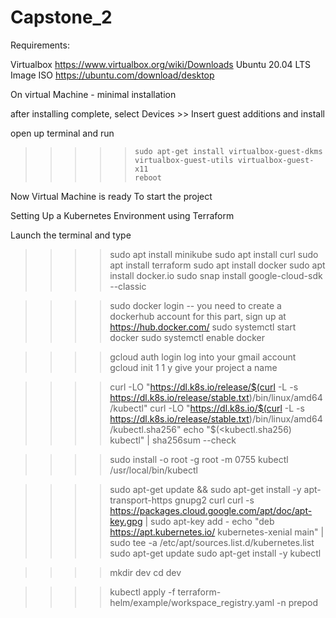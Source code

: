 # Capstone_2


Requirements:

Virtualbox https://www.virtualbox.org/wiki/Downloads
Ubuntu 20.04 LTS Image ISO https://ubuntu.com/download/desktop

On virtual Machine - minimal installation

after installing complete, select Devices >> Insert guest additions and install

open up terminal and run 

>>>>>     sudo apt-get install virtualbox-guest-dkms virtualbox-guest-utils virtualbox-guest-x11
>>>>>     reboot

Now Virtual Machine is ready To start the project


Setting Up a Kubernetes Environment using Terraform

Launch the terminal and type

>>>> sudo apt install minikube
>>>> sudo apt install curl
>>>> sudo apt install terraform
>>>> sudo apt install docker
>>>> sudo apt install docker.io
>>>> sudo snap install google-cloud-sdk --classic

>>>> sudo docker login
>>>> -- you need to create a dockerhub account for this part, sign up at https://hub.docker.com/
>>>> sudo systemctl start docker
>>>> sudo systemctl enable docker
>>>> 

>>>> gcloud auth login
>>>> log into your gmail account
>>>> gcloud init
>>>> 1
>>>> 1
>>>> y
>>>> give your project a name






>>>> curl -LO "https://dl.k8s.io/release/$(curl -L -s https://dl.k8s.io/release/stable.txt)/bin/linux/amd64/kubectl"
>>>> curl -LO "https://dl.k8s.io/$(curl -L -s https://dl.k8s.io/release/stable.txt)/bin/linux/amd64/kubectl.sha256"
>>>> echo "$(<kubectl.sha256) kubectl" | sha256sum --check
>>>> 

>>>> sudo install -o root -g root -m 0755 kubectl /usr/local/bin/kubectl


>>>> sudo apt-get update && sudo apt-get install -y apt-transport-https gnupg2 curl
>>>> curl -s https://packages.cloud.google.com/apt/doc/apt-key.gpg | sudo apt-key add -
>>>> echo "deb https://apt.kubernetes.io/ kubernetes-xenial main" | sudo tee -a /etc/apt/sources.list.d/kubernetes.list
>>>> sudo apt-get update
>>>> sudo apt-get install -y kubectl










>>>> mkdir dev
>>>> cd dev
>>>> 

















>>>> kubectl apply -f terraform-helm/example/workspace_registry.yaml -n prepod



